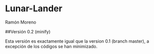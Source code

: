 # Lunar-Lander
Ramón Moreno

##Versión 0.2 (minify)

Esta versión es exactamente igual que la version 0.1 (branch master), a excepción de los códigos se han minimizado.
